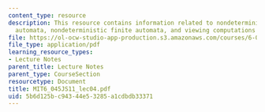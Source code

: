 ```yaml
---
content_type: resource
description: This resource contains information related to nondeterministic finite
  automata, nondeterministic finite automata, and viewing computations as a tree.
file: https://ol-ocw-studio-app-production.s3.amazonaws.com/courses/6-045j-automata-computability-and-complexity-spring-2011/5b6d125bc94344e53285a1cdbdb33371_MIT6_045JS11_lec04.pdf
file_type: application/pdf
learning_resource_types:
- Lecture Notes
parent_title: Lecture Notes
parent_type: CourseSection
resourcetype: Document
title: MIT6_045JS11_lec04.pdf
uid: 5b6d125b-c943-44e5-3285-a1cdbdb33371
---
```

